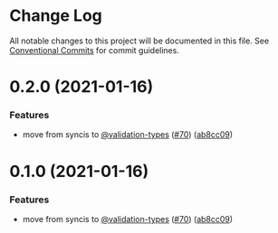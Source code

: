 # Change Log

All notable changes to this project will be documented in this file.
See [Conventional Commits](https://conventionalcommits.org) for commit guidelines.

# 0.2.0 (2021-01-16)


### Features

* move from syncis to [@validation-types](https://github.com/validation-types) ([#70](https://github.com/etcdigital/validation-types/issues/70)) ([ab8cc09](https://github.com/etcdigital/validation-types/commit/ab8cc096be034331ca689bbe7269cf7da813f86f))





# 0.1.0 (2021-01-16)


### Features

* move from syncis to [@validation-types](https://github.com/validation-types) ([#70](https://github.com/etcdigital/validation-types/issues/70)) ([ab8cc09](https://github.com/etcdigital/validation-types/commit/ab8cc096be034331ca689bbe7269cf7da813f86f))
